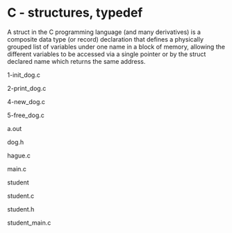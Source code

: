 # C - structures, typedef

A struct in the C programming language (and many derivatives) is a composite data type (or record) declaration that defines a physically grouped list of variables under one name in a block of memory, allowing the different variables to be accessed via a single pointer or by the struct declared name which returns the same address.

1-init_dog.c

2-print_dog.c

4-new_dog.c

5-free_dog.c

a.out

dog.h

hague.c

main.c

student

student.c

student.h

student_main.c
